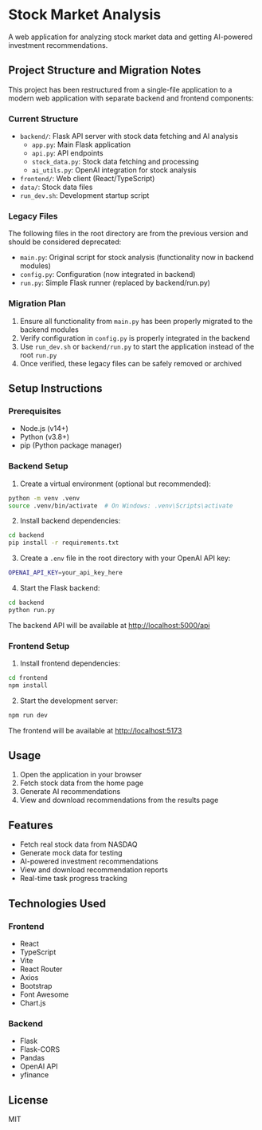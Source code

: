 # Stock Market Analysis

A web application for analyzing stock market data and getting AI-powered investment recommendations.

## Project Structure and Migration Notes

This project has been restructured from a single-file application to a modern web application with separate backend and frontend components:

### Current Structure

- `backend/`: Flask API server with stock data fetching and AI analysis
  - `app.py`: Main Flask application
  - `api.py`: API endpoints
  - `stock_data.py`: Stock data fetching and processing
  - `ai_utils.py`: OpenAI integration for stock analysis
- `frontend/`: Web client (React/TypeScript)
- `data/`: Stock data files
- `run_dev.sh`: Development startup script

### Legacy Files

The following files in the root directory are from the previous version and should be considered deprecated:
- `main.py`: Original script for stock analysis (functionality now in backend modules)
- `config.py`: Configuration (now integrated in backend)
- `run.py`: Simple Flask runner (replaced by backend/run.py)

### Migration Plan

1. Ensure all functionality from `main.py` has been properly migrated to the backend modules
2. Verify configuration in `config.py` is properly integrated in the backend
3. Use `run_dev.sh` or `backend/run.py` to start the application instead of the root `run.py`
4. Once verified, these legacy files can be safely removed or archived

## Setup Instructions

### Prerequisites

- Node.js (v14+)
- Python (v3.8+)
- pip (Python package manager)

### Backend Setup

1. Create a virtual environment (optional but recommended):

```bash
python -m venv .venv
source .venv/bin/activate  # On Windows: .venv\Scripts\activate
```

2. Install backend dependencies:

```bash
cd backend
pip install -r requirements.txt
```

3. Create a `.env` file in the root directory with your OpenAI API key:

```bash
OPENAI_API_KEY=your_api_key_here
```

4. Start the Flask backend:

```bash
cd backend
python run.py
```

The backend API will be available at [http://localhost:5000/api](http://localhost:5000/api)

### Frontend Setup

1. Install frontend dependencies:

```bash
cd frontend
npm install
```

2. Start the development server:

```bash
npm run dev
```

The frontend will be available at [http://localhost:5173](http://localhost:5173)

## Usage

1. Open the application in your browser
2. Fetch stock data from the home page
3. Generate AI recommendations
4. View and download recommendations from the results page

## Features

- Fetch real stock data from NASDAQ
- Generate mock data for testing
- AI-powered investment recommendations
- View and download recommendation reports
- Real-time task progress tracking

## Technologies Used

### Frontend

- React
- TypeScript
- Vite
- React Router
- Axios
- Bootstrap
- Font Awesome
- Chart.js

### Backend

- Flask
- Flask-CORS
- Pandas
- OpenAI API
- yfinance

## License

MIT